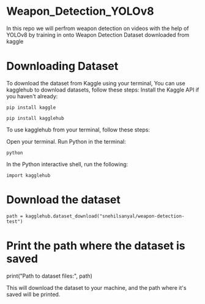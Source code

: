 # Weapon_Detection_YOLOv8
In this repo we will perfrom weapon detection on videos with the help of YOLOv8 by training in onto Weapon Detection Dataset downloaded from kaggle 

# Downloading Dataset
To download the dataset from Kaggle using your terminal, You can use kagglehub to download datasets, follow these steps:
Install the Kaggle API if you haven't already:

`pip install kaggle`

`pip install kagglehub`

To use kagglehub from your terminal, follow these steps:

Open your terminal.
Run Python in the terminal:

`
python `

In the Python interactive shell, run the following:

`import kagglehub`

# Download the dataset
`path = kagglehub.dataset_download("snehilsanyal/weapon-detection-test")`

# Print the path where the dataset is saved
print("Path to dataset files:", path)

This will download the dataset to your machine, and the path where it's saved will be printed.
